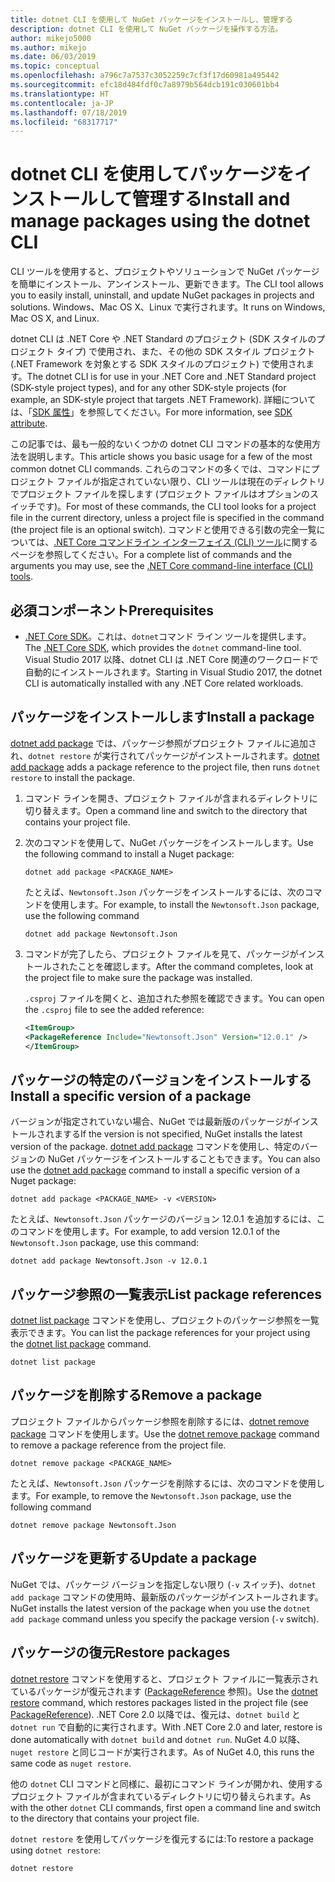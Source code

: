 ```yaml
---
title: dotnet CLI を使用して NuGet パッケージをインストールし、管理する
description: dotnet CLI を使用して NuGet パッケージを操作する方法。
author: mikejo5000
ms.author: mikejo
ms.date: 06/03/2019
ms.topic: conceptual
ms.openlocfilehash: a796c7a7537c3052259c7cf3f17d60981a495442
ms.sourcegitcommit: efc18d484fdf0c7a8979b564dcb191c030601bb4
ms.translationtype: HT
ms.contentlocale: ja-JP
ms.lasthandoff: 07/18/2019
ms.locfileid: "68317717"
---
```

# <a name="install-and-manage-packages-using-the-dotnet-cli"></a><span data-ttu-id="39518-103">dotnet CLI を使用してパッケージをインストールして管理する</span><span class="sxs-lookup"><span data-stu-id="39518-103">Install and manage packages using the dotnet CLI</span></span>

<span data-ttu-id="39518-104">CLI ツールを使用すると、プロジェクトやソリューションで NuGet パッケージを簡単にインストール、アンインストール、更新できます。</span><span class="sxs-lookup"><span data-stu-id="39518-104">The CLI tool allows you to easily install, uninstall, and update NuGet packages in projects and solutions.</span></span> <span data-ttu-id="39518-105">Windows、Mac OS X、Linux で実行されます。</span><span class="sxs-lookup"><span data-stu-id="39518-105">It runs on Windows, Mac OS X, and Linux.</span></span>

<span data-ttu-id="39518-106">dotnet CLI は .NET Core や .NET Standard のプロジェクト (SDK スタイルのプロジェクト タイプ) で使用され、また、その他の SDK スタイル プロジェクト (.NET Framework を対象とする SDK スタイルのプロジェクト) で使用されます。</span><span class="sxs-lookup"><span data-stu-id="39518-106">The dotnet CLI is for use in your .NET Core and .NET Standard project (SDK-style project types), and for any other SDK-style projects (for example, an SDK-style project that targets .NET Framework).</span></span> <span data-ttu-id="39518-107">詳細については、「[SDK 属性](/dotnet/core/tools/csproj#additions)」を参照してください。</span><span class="sxs-lookup"><span data-stu-id="39518-107">For more information, see [SDK attribute](/dotnet/core/tools/csproj#additions).</span></span>

<span data-ttu-id="39518-108">この記事では、最も一般的ないくつかの dotnet CLI コマンドの基本的な使用方法を説明します。</span><span class="sxs-lookup"><span data-stu-id="39518-108">This article shows you basic usage for a few of the most common dotnet CLI commands.</span></span> <span data-ttu-id="39518-109">これらのコマンドの多くでは、コマンドにプロジェクト ファイルが指定されていない限り、CLI ツールは現在のディレクトリでプロジェクト ファイルを探します (プロジェクト ファイルはオプションのスイッチです)。</span><span class="sxs-lookup"><span data-stu-id="39518-109">For most of these commands, the CLI tool looks for a project file in the current directory, unless a project file is specified in the command (the project file is an optional switch).</span></span> <span data-ttu-id="39518-110">コマンドと使用できる引数の完全一覧については、[.NET Core コマンドライン インターフェイス (CLI) ツール](../reference/dotnet-commands.md)に関するページを参照してください。</span><span class="sxs-lookup"><span data-stu-id="39518-110">For a complete list of commands and the arguments you may use, see the [.NET Core command-line interface (CLI) tools](../reference/dotnet-commands.md).</span></span>

## <a name="prerequisites"></a><span data-ttu-id="39518-111">必須コンポーネント</span><span class="sxs-lookup"><span data-stu-id="39518-111">Prerequisites</span></span>

- <span data-ttu-id="39518-112">[.NET Core SDK](https://www.microsoft.com/net/download/)。これは、`dotnet`コマンド ライン ツールを提供します。</span><span class="sxs-lookup"><span data-stu-id="39518-112">The [.NET Core SDK](https://www.microsoft.com/net/download/), which provides the `dotnet` command-line tool.</span></span> <span data-ttu-id="39518-113">Visual Studio 2017 以降、dotnet CLI は .NET Core 関連のワークロードで自動的にインストールされます。</span><span class="sxs-lookup"><span data-stu-id="39518-113">Starting in Visual Studio 2017, the dotnet CLI is automatically installed with any .NET Core related workloads.</span></span>

## <a name="install-a-package"></a><span data-ttu-id="39518-114">パッケージをインストールします</span><span class="sxs-lookup"><span data-stu-id="39518-114">Install a package</span></span>

<span data-ttu-id="39518-115">[dotnet add package](/dotnet/core/tools/dotnet-add-package?tabs=netcore2x) では、パッケージ参照がプロジェクト ファイルに追加され、`dotnet restore` が実行されてパッケージがインストールされます。</span><span class="sxs-lookup"><span data-stu-id="39518-115">[dotnet add package](/dotnet/core/tools/dotnet-add-package?tabs=netcore2x) adds a package reference to the project file, then runs `dotnet restore` to install the package.</span></span>

1. <span data-ttu-id="39518-116">コマンド ラインを開き、プロジェクト ファイルが含まれるディレクトリに切り替えます。</span><span class="sxs-lookup"><span data-stu-id="39518-116">Open a command line and switch to the directory that contains your project file.</span></span>

2. <span data-ttu-id="39518-117">次のコマンドを使用して、NuGet パッケージをインストールします。</span><span class="sxs-lookup"><span data-stu-id="39518-117">Use the following command to install a Nuget package:</span></span>

    ```cli
    dotnet add package <PACKAGE_NAME>
    ```

    <span data-ttu-id="39518-118">たとえば、`Newtonsoft.Json` パッケージをインストールするには、次のコマンドを使用します。</span><span class="sxs-lookup"><span data-stu-id="39518-118">For example, to install the `Newtonsoft.Json` package, use the following command</span></span>

    ```cli
    dotnet add package Newtonsoft.Json
    ```

3. <span data-ttu-id="39518-119">コマンドが完了したら、プロジェクト ファイルを見て、パッケージがインストールされたことを確認します。</span><span class="sxs-lookup"><span data-stu-id="39518-119">After the command completes, look at the project file to make sure the package was installed.</span></span>

   <span data-ttu-id="39518-120">`.csproj` ファイルを開くと、追加された参照を確認できます。</span><span class="sxs-lookup"><span data-stu-id="39518-120">You can open the `.csproj` file to see the added reference:</span></span>

    ```xml
   <ItemGroup>
    <PackageReference Include="Newtonsoft.Json" Version="12.0.1" />
   </ItemGroup>
    ```

## <a name="install-a-specific-version-of-a-package"></a><span data-ttu-id="39518-121">パッケージの特定のバージョンをインストールする</span><span class="sxs-lookup"><span data-stu-id="39518-121">Install a specific version of a package</span></span>

<span data-ttu-id="39518-122">バージョンが指定されていない場合、NuGet では最新版のパッケージがインストールされまする</span><span class="sxs-lookup"><span data-stu-id="39518-122">If the version is not specified, NuGet installs the latest version of the package.</span></span> <span data-ttu-id="39518-123">[dotnet add package](/dotnet/core/tools/dotnet-add-package?tabs=netcore2x) コマンドを使用し、特定のバージョンの NuGet パッケージをインストールすることもできます。</span><span class="sxs-lookup"><span data-stu-id="39518-123">You can also use the [dotnet add package](/dotnet/core/tools/dotnet-add-package?tabs=netcore2x) command to install a specific version of a Nuget package:</span></span>

```cli
dotnet add package <PACKAGE_NAME> -v <VERSION>
```

<span data-ttu-id="39518-124">たとえば、`Newtonsoft.Json` パッケージのバージョン 12.0.1 を追加するには、このコマンドを使用します。</span><span class="sxs-lookup"><span data-stu-id="39518-124">For example, to add version 12.0.1 of the `Newtonsoft.Json` package, use this command:</span></span>

```cli
dotnet add package Newtonsoft.Json -v 12.0.1
```

## <a name="list-package-references"></a><span data-ttu-id="39518-125">パッケージ参照の一覧表示</span><span class="sxs-lookup"><span data-stu-id="39518-125">List package references</span></span>

<span data-ttu-id="39518-126">[dotnet list package](/dotnet/core/tools/dotnet-list-package?tabs=netcore2x) コマンドを使用し、プロジェクトのパッケージ参照を一覧表示できます。</span><span class="sxs-lookup"><span data-stu-id="39518-126">You can list the package references for your project using the [dotnet list package](/dotnet/core/tools/dotnet-list-package?tabs=netcore2x) command.</span></span>

```cli
dotnet list package
```

## <a name="remove-a-package"></a><span data-ttu-id="39518-127">パッケージを削除する</span><span class="sxs-lookup"><span data-stu-id="39518-127">Remove a package</span></span>

<span data-ttu-id="39518-128">プロジェクト ファイルからパッケージ参照を削除するには、[dotnet remove package](/dotnet/core/tools/dotnet-remove-package?tabs=netcore2x) コマンドを使用します。</span><span class="sxs-lookup"><span data-stu-id="39518-128">Use the [dotnet remove package](/dotnet/core/tools/dotnet-remove-package?tabs=netcore2x) command to remove a package reference from the project file.</span></span>

```cli
dotnet remove package <PACKAGE_NAME>
```

<span data-ttu-id="39518-129">たとえば、`Newtonsoft.Json` パッケージを削除するには、次のコマンドを使用します。</span><span class="sxs-lookup"><span data-stu-id="39518-129">For example, to remove the `Newtonsoft.Json` package, use the following command</span></span>

```cli
dotnet remove package Newtonsoft.Json
```

## <a name="update-a-package"></a><span data-ttu-id="39518-130">パッケージを更新する</span><span class="sxs-lookup"><span data-stu-id="39518-130">Update a package</span></span>

<span data-ttu-id="39518-131">NuGet では、パッケージ バージョンを指定しない限り (`-v` スイッチ)、`dotnet add package` コマンドの使用時、最新版のパッケージがインストールされます。</span><span class="sxs-lookup"><span data-stu-id="39518-131">NuGet installs the latest version of the package when you use the `dotnet add package` command unless you specify the package version (`-v` switch).</span></span>

## <a name="restore-packages"></a><span data-ttu-id="39518-132">パッケージの復元</span><span class="sxs-lookup"><span data-stu-id="39518-132">Restore packages</span></span>

<span data-ttu-id="39518-133">[dotnet restore](/dotnet/core/tools/dotnet-restore?tabs=netcore2x) コマンドを使用すると、プロジェクト ファイルに一覧表示されているパッケージが復元されます ([PackageReference](../consume-packages/package-references-in-project-files.md) 参照)。</span><span class="sxs-lookup"><span data-stu-id="39518-133">Use the [dotnet restore](/dotnet/core/tools/dotnet-restore?tabs=netcore2x) command, which restores packages listed in the project file (see [PackageReference](../consume-packages/package-references-in-project-files.md)).</span></span> <span data-ttu-id="39518-134">.NET Core 2.0 以降では、復元は、`dotnet build` と `dotnet run` で自動的に実行されます。</span><span class="sxs-lookup"><span data-stu-id="39518-134">With .NET Core 2.0 and later, restore is done automatically with `dotnet build` and `dotnet run`.</span></span> <span data-ttu-id="39518-135">NuGet 4.0 以降、`nuget restore` と同じコードが実行されます。</span><span class="sxs-lookup"><span data-stu-id="39518-135">As of NuGet 4.0, this runs the same code as `nuget restore`.</span></span>

<span data-ttu-id="39518-136">他の `dotnet` CLI コマンドと同様に、最初にコマンド ラインが開かれ、使用するプロジェクト ファイルが含まれているディレクトリに切り替えられます。</span><span class="sxs-lookup"><span data-stu-id="39518-136">As with the other `dotnet` CLI commands, first open a command line and switch to the directory that contains your project file.</span></span>

<span data-ttu-id="39518-137">`dotnet restore` を使用してパッケージを復元するには:</span><span class="sxs-lookup"><span data-stu-id="39518-137">To restore a package using `dotnet restore`:</span></span>

```cli
dotnet restore 
```
